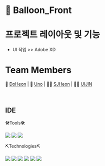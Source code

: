 # 🎈 Balloon_Front

# 프로젝트 레이아웃 및 기능
<ul> 
<li> UI 작업 >> Adobe XD </li>

</ul>

# Team Members

[DoHeon]:https://github.com/returnhakja
[Uno]:https://github.com/Uno0306
[SJHeon]:https://github.com/SJHeon
[UIJIN]:https://github.com/kki45

🧑 [DoHeon] | 🤠 [Uno] | 🙍‍♂️ [SJHeon] | 👱‍♀️ [UIJIN] <br><br><br>


## IDE

🛠Tools🛠 <br><br>
<img src="https://img.shields.io/badge/Visual Studio Code-007ACC?style=flat-square&logo=Visual Studio Code&logoColor=white"/>
<img src="https://img.shields.io/badge/GitHub-181717?style=flat-square&logo=GitHub&logoColor=white"/>
<img src="https://img.shields.io/badge/Google Sheets-34A853?style=flat-square&logo=Google Sheets&logoColor=white"/>

⛏Technologies⛏ <br><br>
<img src="https://img.shields.io/badge/React-61DAFB?style=flat-square&logo=React&logoColor=white"/>
<img src="https://img.shields.io/badge/MUI-007FFF?style=flat-square&logo=MUI&logoColor=white"/>
<img src="https://img.shields.io/badge/HTML5-E34F26?style=flat-square&logo=HTML5&logoColor=white"/>
<img src="https://img.shields.io/badge/CSS3-1572B6?style=flat-square&logo=CSS3&logoColor=white"/>
<img src="https://img.shields.io/badge/JavaScript-F7DF1E?style=flat-square&logo=JavaScript&logoColor=white"/>
<img src="https://img.shields.io/badge/Socket.io-010101?style=flat-square&logo=Socket.io&logoColor=white"/>



